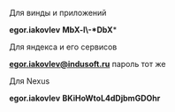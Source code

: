 Для винды и приложений

**egor.iakovlev**
**MbX-l\\-\*DbX***

Для яндекса и его сервисов

**egor.iakovlev@indusoft.ru**
пароль тот же

Для Nexus

**egor.iakovlev**
**BKiHoWtoL4dDjbmGDOhr**
